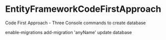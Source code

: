 # EntityFrameworkCodeFirstApproach

Code First Approach - Three Console commands to create database

enable-migrations
add-migration 'anyName'
update database
